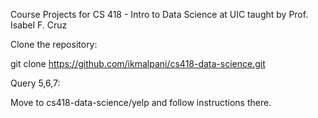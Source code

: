 Course Projects for CS 418 - Intro to Data Science at UIC taught by Prof. Isabel F. Cruz

Clone the repository:

git clone https://github.com/ikmalpani/cs418-data-science.git

Query 5,6,7:

Move to cs418-data-science/yelp and follow instructions there.